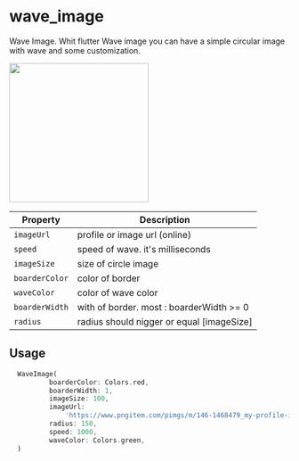 # wave_image
Wave Image.
Whit flutter Wave image you can have a simple circular image with wave and some customization.

<img src="https://user-images.githubusercontent.com/26311171/137913689-e466e941-4930-4d3a-91d0-9b1a9c89ff87.gif" width="250" />

| Property | Description |
| --- | --- |
| `imageUrl` | profile or image url (online) |
| `speed` | speed of wave. it's milliseconds |
| `imageSize` | size of circle image |
| `boarderColor` | color of border |
| `waveColor` | color of wave color  |
| `boarderWidth` | with of border. most : boarderWidth >= 0  |
| `radius` | radius should nigger or equal [imageSize]  |

Usage
-----

```dart
  WaveImage(
          boarderColor: Colors.red,
          boarderWidth: 1,
          imageSize: 100,
          imageUrl:
              'https://www.pngitem.com/pimgs/m/146-1468479_my-profile-icon-blank-profile-picture-circle-hd.png',
          radius: 150,
          speed: 1000,
          waveColor: Colors.green,
  )
```